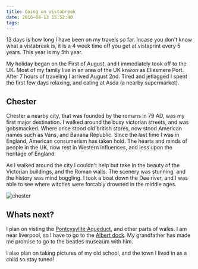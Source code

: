 ```yaml
---
title: Going on vistabreak
date: 2016-08-13 15:52:40
tags:
---
```


13 days is how long I have been on my travels so far. Incase you don't know what a vistabreak is, it is a 4 week time off you get at vistaprint every 5 years. This year is my 5th year.

My holiday began on the First of August, and I immediately took off to the UK. Most of my family live in an area of the UK knwon as Ellesmere Port. After 7 hours of traveling I arrived August 2nd. Tired and jetlagged I spent the first few days relaxing, and eating at Asda (a nearby supermarket).

## Chester

Chester a nearby city, that was founded by the romans in 79 AD, was my first major destination. I walked around the busy victorian streets, and was gobsmacked. Where once stood old british stores, now stood American names such as Vans, and Banana Republic. Since the last time I was in England, American consumerism has taken hold. The hearts and minds of people in the UK, now rest in Western influences, and less upon the heritage of England. 

As I walked around the city I couldn't help but take in the beauty of the Victorian buildings, and the Roman walls. The scenery was stunning, and the history was mind boggling. I took a boat down the Dee river, and I was able to see where witches were forcably drowned in the middle ages. 


![chester](img/chester1.jpg)

## Whats next?

I plan on visting the [Pontcysyllte Aqueduct](https://en.wikipedia.org/wiki/Pontcysyllte_Aqueduct), and other parts of wales. I am near liverpool, so I have to go to the [Albert dock](https://en.wikipedia.org/wiki/Albert_Dock). My grandfather has made me promise to go to the beatles museaum with him. 

I also plan on taking pictures of my old school, and the town I lived in as a child so stay tuned!